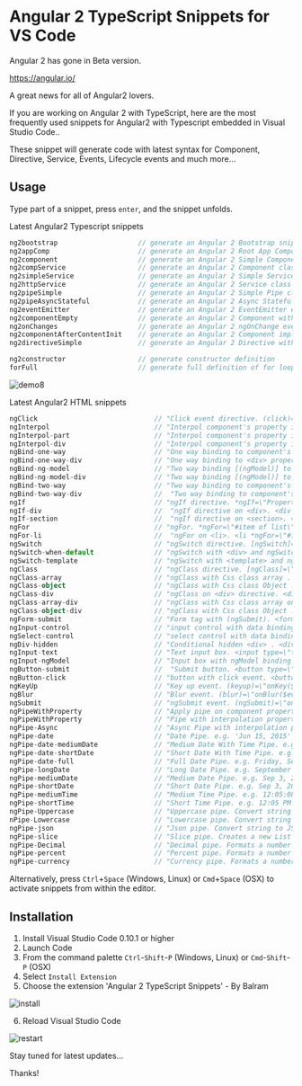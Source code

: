 # Angular 2 TypeScript Snippets for VS Code

Angular 2 has gone in Beta version.

https://angular.io/

A great news for all of Angular2 lovers. 

If you are working on Angular 2 with TypeScript, here are the most frequently used snippets for Angular2 with Typescript embedded in Visual Studio Code..

These snippet will generate code with latest syntax for Component, Directive, Service, Events, Lifecycle events and much more... 

## Usage
Type part of a snippet, press `enter`, and the snippet unfolds.

Latest Angular2 Typescript snippets
```typescript
ng2bootstrap  					// generate an Angular 2 Bootstrap snippet
ng2appComp    					// generate an Angular 2 Root App Component class with basic DIRECTIVES, COMPONENTS, PROVIDERS etc
ng2component    				// generate an Angular 2 Simple Component class
ng2compService    				// generate an Angular 2 Component class with Service Dependency Injection
ng2simpleService    			// generate an Angular 2 Simple Service class
ng2httpService					// generate an Angular 2 Service class with HTTP service injected
ng2pipeSimple					// generate an Angular 2 Simple Pipe class - Stateless
ng2pipeAsyncStateful			// generate an Angular 2 Async Stateful Pipe class
ng2eventEmitter					// generate an Angular 2 EventEmitter event variable
ng2componentEmpty				// generate an Angular 2 Component with empty definition
ng2onChanges					// generate an Angular 2 ngOnChange event handler function
ng2componentAfterContentInit	// generate an Angular 2 Component implementing AfterContentInit interface
ng2directiveSimple				// generate an Angular 2 Directive with empty definition

ng2constructor					// generate constructor definition
forFull							// generate full definition of for loop

```

![demo8](https://cloud.githubusercontent.com/assets/4145169/11861826/fc83e0dc-a4a9-11e5-8548-41709cf9c430.gif)


Latest Angular2 HTML snippets
```typescript
ngClick                             // "Click event directive. (click)="clickEventHandler($event)"" 
ngInterpol                          // "Interpol component's property in html" 
ngInterpol-part                     // "Interpol component's property in <p> tag. <p>{{property}}</p>"
ngInterpol-div                      // "Interpol component's property in <div> tag. <div>{{property}}</div>"
ngBind-one-way                      // "One way binding to component's property. [property]=\"Property\""
ngBind-one-way-div                  // "One way binding to <div> property e.g. <div [property]=\"property\"></div>"
ngBind-ng-model                     // "Two way binding [(ngModel)] to component's property. [(ngModel)]=\"Property\""
ngBind-ng-model-div                 // "Two way binding [(ngModel)] to component's property. [(ngModel)]=\"Property\""
ngBind-two-way                      // "Two way binding to component's property. [(property)]=\"Property\""
ngBind-two-way-div                  //  "Two way binding to component's property. [(property)]=\"Property\""
ngIf                                // "ngIf directive. *ngIf=\"Property\""
ngIf-div                            //  "ngIf directive on <div>. <div *ngIf=\"Property\"></div>"
ngIf-section                        //  "ngIf directive on <section>. <section *ngIf=\"Property\"></section>"
ngFor                               // "ngFor. *ngFor=\"#item of list\""
ngFor-li		                    //  "ngFor on <li>. <li *ngFor=\"#item of list\">{{item}}</li>"
ngSwitch                            // "ngSwitch directive. [ngSwitch]=\"conditionExpression\""
ngSwitch-when-default               // "ngSwitch with <div> and ngSwitchWhen conditions."
ngSwitch-template                   // "ngSwitch with <template> and ngSwitchWhen conditions."
ngClass                             // "ngClass directive. [ngClass]=\"highlightedClass\""
ngClass-array                       // "ngClass with Css class array . [ngClass]=[\"highlightedClass\",\"showBorder\""
ngClass-object                      // "ngClass with Css class Object . [ngClass]=\"{active: isOn, disabled: isDisabled}\""
ngClass-div                         // "ngClass on <div> directive. <div [ngClass]=\"CSS-Class-Name\"> </div>"
ngClass-array-div                   // "ngClass with Css class array on <div>. <div [ngClass]=\"[CssClass-1,CssClass-2]\"> </div>"
ngClass-object-div                  // "ngClass with Css class Object . [ngClass]=\"{active: isOn, disabled: isDisabled}\""
ngForm-submit		                // "Form tag with (ngSubmit). <form id=\"dataForm\" (ngSubmit)=\"submitMethod()\"></div>" 
ngInput-control                     // "input control with data binding . <input type=\"text\" class=\"form-control\" required"
ngSelect-control                    // "select control with data binding . <select required [(ngModel)]=\"model.property\" ngControl=\"controlName\">"
ngDiv-hidden                        // "Conditional hidden <div> . <div [hidden]=\"condition\"></div>"
ngInput-text                        // "Text input box. <input type=\"text\" required></input>"
ngInput-ngModel                     // "Input box with ngModel binding . <input type=\"text\" required [(ngModel)]=\"model.name\">{{model.name}} </input>"
ngButton-submit                     //  "Submit button. <button type=\"submit\">Submit</button>"
ngButton-click                      // "button with click event. <button (click)=\"onClick()\">Button Text</button>"
ngKeyUp                             // "Key up event. (keyup)=\"onKey($event)\""
ngBlur                              // "Blur event. (blur)=\"onBlur($event)\""
ngSubmit                            // "ngSubmit event. (ngSubmit)=\"onSubmit()\""
ngPipeWithProperty                  // "Apply pipe on component property. [date, json, number, ...]}"
ngPipeWithProperty                  // "Pipe with interpolation property" 
ngPipe-Async                        // "Async Pipe with interpolation property"
ngPipe-date                         // "Date Pipe. e.g. 'Jun 15, 2015' for en-US"
ngPipe-date-mediumDate              // "Medium Date With Time Pipe. e.g. Sep 3, 2010, 12:05:08 PM for en-US"
ngPipe-date-shortDate               // "Short Date With Time Pipe. e.g. 9/3/2010, 12:05 PM for en-US"
ngPipe-date-full                    // "Full Date Pipe. e.g. Friday, September 3, 2010 for en-US"
ngPipe-longDate                     // "Long Date Pipe. e.g. September 3, 2010"
ngPipe-mediumDate                   // "Medium Date Pipe. e.g. Sep 3, 2010 for en-US"
ngPipe-shortDate                    // "Short Date Pipe. e.g. Sep 3, 2010 for en-US"
ngPipe-mediumTime                   // "Medium Time Pipe. e.g. 12:05:08 PM for en-US"
ngPipe-shortTime                    // "Short Time Pipe. e.g. 12:05 PM for en-US"
ngPipe-Uppercase                    // "Uppercase pipe. Convert string to upper case"
nPipe-Lowercase                     // "Lowercase pipe. Convert string to lower case"
ngPipe-json                         // "Json pipe. Convert string to JSON format"
ngPipe-slice                        // "Slice pipe. Creates a new List or String containing only a subset (slice) of the elements."
ngPipe-Decimal                      // "Decimal pipe. Formats a number as local text. i.e. group sizing and separator and other locale-specific configurations are based on the active locale."
ngPipe-percent                      // "Percent pipe. Formats a number as local percent."
ngPipe-currency                     // "Currency pipe. Formats a number as local currency."

```
Alternatively, press `Ctrl`+`Space` (Windows, Linux) or `Cmd`+`Space` (OSX) to activate snippets from within the editor.

## Installation

1. Install Visual Studio Code 0.10.1 or higher
2. Launch Code
3. From the command palette `Ctrl`-`Shift`-`P` (Windows, Linux) or `Cmd`-`Shift`-`P` (OSX)
4. Select `Install Extension`
5. Choose the extension 'Angular 2 TypeScript Snippets' - By Balram

![install](https://cloud.githubusercontent.com/assets/4145169/11861269/99c59260-a4a4-11e5-8fb5-42e6a8da6dbf.png)

6. Reload Visual Studio Code

![restart](https://cloud.githubusercontent.com/assets/4145169/11861315/0496279e-a4a5-11e5-97b5-8a22f7fc842a.png)


Stay tuned for latest updates...

Thanks!